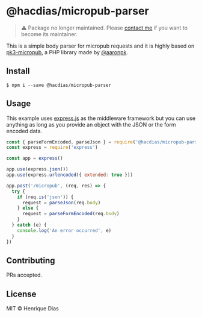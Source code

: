 # @hacdias/micropub-parser

> ⚠️ Package no longer maintained. Please [contact me](https://hacdias.com/contact) if you want to become its maintainer.

This is a simple body parser for micropub requests and it is highly based on
[pk3-micropub](https://github.com/aaronpk/p3k-micropub), a PHP library made
by [@aaronpk](https://github.com/aaronpk).


## Install

```console
$ npm i --save @hacdias/micropub-parser
```

## Usage

This example uses [express.js](https://expressjs.com/) as the middleware framework
but you can use anything as long as you provide an object with the JSON or the form
encoded data.

```javascript
const { parseFormEncoded, parseJson } = require('@hacdias/micropub-parser')
const express = require('express')

const app = express()

app.use(express.json())
app.use(express.urlencoded({ extended: true }))

app.post('/micropub', (req, res) => {
  try {
    if (req.is('json')) {
      request = parseJson(req.body)
    } else {
      request = parseFormEncoded(req.body)
    }
  } catch (e) {
    console.log('An error occurred', e)
  }
})
```

## Contributing

PRs accepted.

## License

MIT © Henrique Dias

